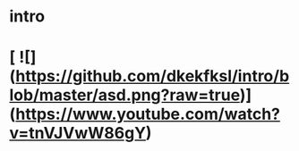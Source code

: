 # intro


# [ ![] (https://github.com/dkekfksl/intro/blob/master/asd.png?raw=true)] (https://www.youtube.com/watch?v=tnVJVwW86gY)


